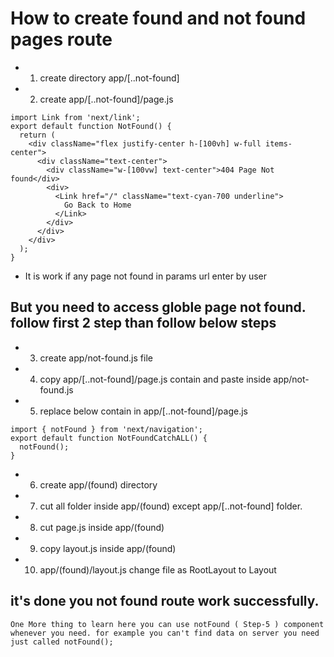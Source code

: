 # How to create found and not found pages route

* 1. create directory app/[..not-found]
* 2. create app/[..not-found]/page.js

```
import Link from 'next/link';
export default function NotFound() {
  return (
    <div className="flex justify-center h-[100vh] w-full items-center">
      <div className="text-center">
        <div className="w-[100vw] text-center">404 Page Not found</div>
        <div>
          <Link href="/" className="text-cyan-700 underline">
            Go Back to Home
          </Link>
        </div>
      </div>
    </div>
  );
}
```

* It is work if any page not found in params url enter by user

## But you need to access globle page not found. follow first 2 step than follow below steps

* 3. create app/not-found.js file
* 4. copy app/[..not-found]/page.js contain and paste inside app/not-found.js
* 5. replace below contain in app/[..not-found]/page.js

```
import { notFound } from 'next/navigation';
export default function NotFoundCatchALL() {
  notFound();
}
```

* 6. create app/(found) directory
* 7. cut all folder inside app/(found) except app/[..not-found] folder.
* 8. cut page.js inside app/(found)
* 9. copy layout.js inside  app/(found)
* 10. app/(found)/layout.js change file as RootLayout to Layout

## it's done you not found route work successfully.


`One More thing to learn here you can use notFound ( Step-5 ) component whenever you need. for example you can't find data on server you need just called notFound();
`
